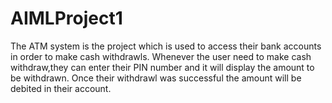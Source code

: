 # AIMLProject1
The ATM system is the project which is used to access their bank accounts in order to make cash withdrawls. Whenever the user need to make cash withdraw,they can enter their PIN number and it will display the amount to be withdrawn. Once their withdrawl was successful the amount will be debited in their account.
